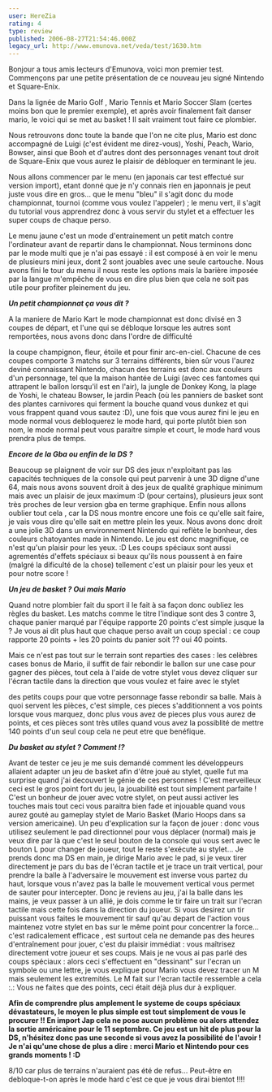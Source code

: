 ```yaml
---
user: HereZia
rating: 4
type: review
published: 2006-08-27T21:54:46.000Z
legacy_url: http://www.emunova.net/veda/test/1630.htm
---
```

Bonjour a tous amis lecteurs d'Emunova, voici mon premier test. Commençons par une petite présentation de ce nouveau jeu signé Nintendo et Square-Enix.  

Dans la lignée de Mario Golf , Mario Tennis et Mario Soccer Slam (certes moins bon que le premier exemple), et après avoir finalement fait danser mario, le voici qui se met au basket ! Il sait vraiment tout faire ce plombier.  

Nous retrouvons donc toute la bande que l'on ne cite plus, Mario est donc accompagné de Luigi (c'est évident me direz-vous), Yoshi, Peach, Wario, Bowser, ainsi que Booh et d'autres dont des personnages venant tout droit de Square-Enix que vous aurez le plaisir de débloquer en terminant le jeu.  

Nous allons commencer par le menu (en japonais car test effectué sur version import), etant donné que je n'y connais rien en japonnais je peut juste vous dire en gros... que le menu "bleu" il s'agit donc du mode championnat, tournoi (comme vous voulez l'appeler) ; le menu vert, il s'agit du tutorial vous apprendrez donc à vous servir du stylet et a effectuer les super coups de chaque perso.  

Le menu jaune c'est un mode d'entrainement un petit match contre l'ordinateur avant de repartir dans le championnat. Nous terminons donc par le mode multi que je n'ai pas essayé : il est composé à en voir le menu de plusieurs mini jeux, dont 2 sont jouables avec une seule cartouche. Nous avons fini le tour du menu il nous reste les options mais la barière imposée par la langue m'empêche de vous en dire plus bien que cela ne soit pas utile pour profiter pleinement du jeu.  

  

_**Un petit championnat ça vous dit ?**_  

A la maniere de Mario Kart le mode championnat est donc divisé en 3 coupes de départ, et l'une qui se débloque lorsque les autres sont remportées, nous avons donc dans l'ordre de difficulté  

la coupe champignon, fleur, étoile et pour finir arc-en-ciel. Chacune de ces coupes comporte 3 matchs sur 3 terrains différents, bien sûr vous l'aurez deviné connaissant Nintendo, chacun des terrains est donc aux couleurs d'un personnage, tel que la maison hantée de Luigi (avec ces fantomes qui attrapent le ballon lorsqu'il est en l'air), la jungle de Donkey Kong, la plage de Yoshi, le chateau Bowser, le jardin Peach (où les panniers de basket sont des plantes carnivores qui ferment la bouche quand vous dunkez et qui vous frappent quand vous sautez :D), une fois que vous aurez fini le jeu en mode normal vous debloquerez le mode hard, qui porte plutôt bien son nom, le mode normal peut vous paraitre simple et court, le mode hard vous prendra plus de temps.  

  

_**Encore de la Gba ou enfin de la DS ?**_  

Beaucoup se plaignent de voir sur DS des jeux n'exploitant pas las capacités techniques de la console qui peut parvenir à une 3D digne d'une 64, mais nous avons souvent droit à des jeux de qualité graphique minimum mais avec un plaisir de jeux maximum :D (pour certains), plusieurs jeux sont très proches de leur version gba en terme graphique. Enfin nous allons oublier tout cela , car la DS nous montre encore une fois ce qu'elle sait faire, je vais vous dire qu'elle sait en mettre plein les yeux. Nous avons donc droit a une jolie 3D dans un environnement Nintendo qui reflète le bonheur, des couleurs chatoyantes made in Nintendo. Le jeu est donc magnifique, ce n'est qu'un plaisir pour les yeux. :D Les coups spéciaux sont aussi agrementés d'effets spéciaux si beaux qu'ils nous poussent à en faire (malgré la dificulté de la chose) tellement c'est un plaisir pour les yeux et pour notre score !  

  

_**Un jeu de basket ? Oui mais Mario**_  

Quand notre plombier fait du sport il le fait à sa façon donc oubliez les règles du basket. Les matchs comme le titre l'indique sont des 3 contre 3, chaque panier marqué par l'équipe rapporte 20 points c'est simple jusque la ? Je vous ai dit plus haut que chaque perso avait un coup special : ce coup rapporte 20 points + les 20 points du panier soit ?? oui 40 points.  

Mais ce n'est pas tout sur le terrain sont reparties des cases : les celèbres cases bonus de Mario, il suffit de fair rebondir le ballon sur une case pour gagner des pièces, tout cela à l'aide de votre stylet vous devez cliquer sur l'écran tactile dans la direction que vous voulez et faire avec le stylet  

des petits coups pour que votre personnage fasse rebondir sa balle. Mais à quoi servent les pièces, c'est simple, ces pieces s'additionnent a vos points lorsque vous marquez, donc plus vous avez de pieces plus vous aurez de points, et ces pièces sont très utiles quand vous avez la possiblité de mettre 140 points d'un seul coup cela ne peut etre que benéfique.  

  

_**Du basket au stylet ? Comment !?**_  

Avant de tester ce jeu je me suis demandé comment les développeurs allaient adapter un jeu de basket afin d'être joué au stylet, quelle fut ma surprise quand j'ai decouvert le génie de ces personnes ! C'est merveilleux ceci est le gros point fort du jeu, la jouabilité est tout simplement parfaite ! C'est un bonheur de jouer avec votre stylet, on peut aussi activer les touches mais tout ceci vous paraitra bien fade et injouable quand vous aurez gouté au gameplay stylet de Mario Basket (Mario Hoops dans sa version americaine). Un peu d'explication sur la façon de jouer : donc vous utilisez seulement le pad directionnel pour vous déplacer (normal) mais je veux dire par là que c'est le seul bouton de la console qui vous sert avec le bouton L pour changer de joueur, tout le reste s'exécute au stylet... Je prends donc ma DS en main, je dirige Mario avec le pad, si je veux tirer directement je pars du bas de l'écran tactile et je trace un trait vertical, pour prendre la balle à l'adversaire le mouvement est inverse vous partez du haut, lorsque vous n'avez pas la balle le mouvement vertical vous permet de sauter pour intercepter. Donc je reviens au jeu, j'ai la balle dans les mains, je veux passer à un allié, je dois comme le tir faire un trait sur l'ecran tactile mais cette fois dans la direction du joueur. Si vous desirez un tir puissant vous faites le mouvement tir sauf qu'au depart de l'action vous maintenez votre stylet en bas sur le même point pour concentrer la force... c'est radicalement efficace , est surtout cela ne demande pas des heures d'entraînement pour jouer, c'est du plaisir immédiat : vous maîtrisez directement votre joueur et ses coups. Mais je ne vous ai pas parlé des coups spéciaux : alors ceci s'effectuent en "dessinant" sur l'ecran un symbole ou une lettre, je vous explique pour Mario vous devez tracer un M mais seulement les extremités. Le M fait sur l'ecran tactile ressemble a cela :.: Vous ne faites que des points, ceci était déjà plus dur à expliquer.  

  

**Afin de comprendre plus amplement le systeme de coups spéciaux dévastateurs, le moyen le plus simple est tout simplement de vous le procurer !! En import Jap cela ne pose aucun problème ou alors attendez la sortie américaine pour le 11 septembre. Ce jeu est un hit de plus pour la DS, n'hésitez donc pas une seconde si vous avez la possibilité de l'avoir ! Je n'ai qu'une chose de plus a dire : merci Mario et Nintendo pour ces grands moments ! :D**  

  

8/10 car plus de terrains n'auraient pas été de refus... Peut-être en debloque-t-on après le mode hard c'est ce que je vous dirai bientot !!!!